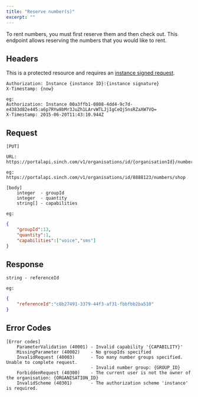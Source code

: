 ```yaml
---
title: "Reserve number(s)"
excerpt: ""
---
```

To rent numbers, you must first reserve them and then check out. This endpoint allows reserving the numbers that you would like to rent.

## Headers

This is a protected resource and requires an [instance signed request](doc:authorization#section-instance-signed-request).

    Authorization: Instance {instance ID}:{instance signature}
    X-Timestamp: {now}
    
    eg:
    Authorization: Instance 00a3ffb1-0808-4dd4-9c7d-e4383d82e445:a6p7RYw8bMr3JuZh1LArvWTLJjIgCeQj5nsRZaXW7VQ=
    X-Timestamp: 2015-06-20T11:43:10.944Z

## Request

    [PUT]
    
    URL:
    https://portalapi.sinch.com/v1/organisations/id/{organisationId}/numbers/shop
    
    eg:
    https://portalapi.sinch.com/v1/organisations/id/8888123/numbers/shop

    [body]
        integer  - groupId
        integer  - quantity
        string[] - capabilities 
    
    eg:

```json
{
    "groupId":13,
    "quantity":1,
    "capabilities":["voice","sms"]
}
```
## Response

    string - referenceId
    
    eg:

```json
{
    "referenceId":"c8b27491-3379-44f3-af31-fbbfbb2ba510"
}
```
## Error Codes

    [Error codes]
        ParameterValidation (40001) - Invalid capability '{CAPABILITY}'
        MissingParameter (40002)    - No groupIds specified
        InvalidRequest (40003)      - Too many number groups specified.  Unable to complete request.
                                    - Invalid number group: {GROUP_ID}
        ForbiddenRequest (40300)    - The current user is not the owner of the organisation: {ORGANISATION_ID}
        InvalidScheme (40301)       - The authorization scheme 'instance' is required.
